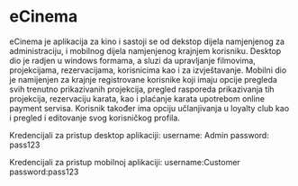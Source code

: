 # eCinema

eCinema je aplikacija za kino i sastoji se od dekstop dijela namjenjenog za administraciju, i mobilnog dijela namjenjenog krajnjem korisniku.
Desktop dio je radjen u windows formama, a sluzi da upravljanje filmovima, projekcijama, rezervacijama, korisnicima kao i za izvještavanje.
Mobilni dio je namijenjen za krajnje registrovane korisnike koji imaju opcije pregleda svih trenutno prikazivanih projekcija, pregled rasporeda prikazivanja tih projekcija, 
rezervaciju karata, kao i plaćanje karata upotrebom online payment servisa. Korisnik također ima opciju učlanjivanja u loyalty club kao i pregled i editovanje svog korisničkog profila. 

Kredencijali za pristup desktop aplikaciji:
username: Admin
password: pass123

Kredencijali za pristup mobilnoj aplikaciji:
username:Customer
password:pass123
